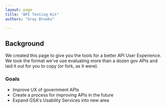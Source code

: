 ```yaml
---
layout: page
title: "API Testing Kit"
authors: "Gray Brooks"

---
```




## Background

We created this page to give you the tools for a better API User Experience. We took the format we've use evaluating more than a dozen gov APIs and laid it out for you to copy (or fork, as it were). 




### Goals 

* Improve UX of government APIs 
* Create a process for improving APIs in the future
* Expand GSA's Usability Services into new area
